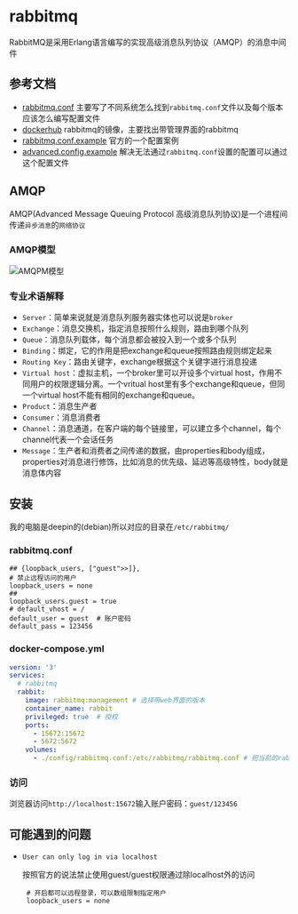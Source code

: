 # rabbitmq

RabbitMQ是采用Erlang语言编写的实现高级消息队列协议（AMQP）的消息中间件

## 参考文档

* [rabbitmq.conf](https://www.rabbitmq.com/configure.html) 主要写了不同系统怎么找到`rabbitmq.conf`文件以及每个版本应该怎么编写配置文件
* [dockerhub](https://hub.docker.com/_/rabbitmq) rabbitmq的镜像，主要找出带管理界面的rabbitmq
* [rabbitmq.conf.example](https://github.com/zhaoyunxing92/rabbitmq-server/blob/master/docs/rabbitmq.conf.example) 官方的一个配置案例
* [advanced.config.example](https://github.com/rabbitmq/rabbitmq-server/blob/master/docs/advanced.config.example) 解决无法通过`rabbitmq.conf`设置的配置可以通过这个配置文件

## AMQP

AMQP(Advanced Message Queuing Protocol 高级消息队列协议)是一个进程间传递`异步消息`的`网络协议`

### AMQP模型

![AMQPM模型](https://gitee.com/sunny9/resource/raw/master/amqp/amqp.png)

### 专业术语解释

* `Server`：简单来说就是消息队列服务器实体也可以说是`broker`
* `Exchange`：消息交换机，指定消息按照什么规则，路由到哪个队列
* `Queue`：消息队列载体，每个消息都会被投入到一个或多个队列
* `Binding`：绑定，它的作用是把exchange和queue按照路由规则绑定起来
* `Routing Key`：路由关键字，exchange根据这个关键字进行消息投递
* `Virtual host`：虚拟主机，一个broker里可以开设多个virtual host，作用不同用户的权限逻辑分离。一个vritual host里有多个exchange和queue，但同一个virtual host不能有相同的exchange和queue。
* `Product`：消息生产者
* `Consumer`：消息消费者
* `Channel`：消息通道，在客户端的每个链接里，可以建立多个channel，每个channel代表一个会话任务
* `Message`：生产者和消费者之间传递的数据，由properties和body组成，properties对消息进行修饰，比如消息的优先级、延迟等高级特性，body就是消息体内容

## 安装

我的电脑是deepin的(debian)所以对应的目录在`/etc/rabbitmq/`

### rabbitmq.conf

```shell
## {loopback_users, ["guest">>]},
# 禁止远程访问的用户
loopback_users = none
## 
loopback_users.guest = true
# default_vhost = /
default_user = guest  # 账户密码
default_pass = 123456
```
### docker-compose.yml

```yml
version: '3'
services:
  # rabbitmq
  rabbit:
    image: rabbitmq:management # 选择带web界面的版本
    container_name: rabbit
    privileged: true  # 授权
    ports:
      - 15672:15672
      - 5672:5672
    volumes:
      - ./config/rabbitmq.conf:/etc/rabbitmq/rabbitmq.conf # 把当前的rabbitmq.conf挂载到容器中
```

### 访问

浏览器访问`http://localhost:15672`输入账户密码：`guest/123456`

## 可能遇到的问题

* `User can only log in via localhost`
 
  按照官方的说法禁止使用guest/guest权限通过除localhost外的访问
  
  ```shell
   # 开启都可以远程登录，可以数组限制指定用户
   loopback_users = none
  ```
